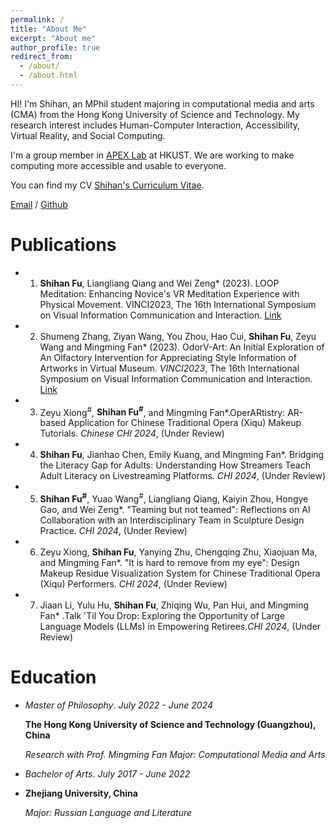 ```yaml
---
permalink: /
title: "About Me"
excerpt: "About me"
author_profile: true
redirect_from: 
  - /about/
  - /about.html
---
```


HI! I'm Shihan, an MPhil student majoring in computational media and arts (CMA) from the Hong Kong University of Science and Technology. My research interest includes Human-Computer Interaction, Accessibility, Virtual Reality, and Social Computing.

I'm a group member in [APEX Lab](https://www.mingmingfan.com/lab/) at HKUST. We are working to make computing more accessible and usable to everyone.

You can find my CV [Shihan's Curriculum Vitae](assets/ShihanFu's%20CV.pdf).

[Email](mailto:Sfu663@connect.hkust-gz.edu.cn) / [Github](https://github.com/shihanfu) 

# Publications 

- 1) **Shihan Fu**, Liangliang Qiang and Wei Zeng*  (2023). LOOP Meditation: Enhancing Novice's VR Meditation Experience with Physical Movement. VINCI2023, The 16th International Symposium on Visual Information Communication and Interaction. [Link](https://doi.org/10.1145/3615522.3615538)
- 2) Shumeng Zhang, Ziyan Wang, You Zhou, Hao Cui, **Shihan Fu**, Zeyu Wang and Mingming Fan* (2023). OdorV-Art: An Initial Exploration of An Olfactory Intervention for Appreciating Style Information of Artworks in Virtual Museum. *VINCI2023*, The 16th International Symposium on Visual Information Communication and Interaction. [Link](https://doi.org/10.1145/3615522.3615544)
- 3) Zeyu Xiong<sup>#</sup>, **Shihan Fu<sup>#</sup>**, and Mingming Fan*.OperARtistry: AR-based Application for Chinese Traditional Opera (Xiqu) Makeup Tutorials. *Chinese CHI 2024*, (Under Review)

- 4) **Shihan Fu**, Jianhao Chen, Emily Kuang, and Mingming Fan*. Bridging the Literacy Gap for Adults: Understanding How Streamers Teach Adult Literacy on Livestreaming Platforms. *CHI 2024*, (Under Review)

- 5) **Shihan Fu<sup>#</sup>**, Yuao Wang<sup>#</sup>, Liangliang Qiang, Kaiyin Zhou, Hongye Gao, and Wei Zeng*. "Teaming but not teamed": Reflections on AI Collaboration with an Interdisciplinary Team in Sculpture Design Practice. *CHI 2024*, (Under Review)

- 6) Zeyu Xiong, **Shihan Fu**, Yanying Zhu, Chengqing Zhu, Xiaojuan Ma, and Mingming Fan*. "It is hard to remove from my eye": Design Makeup Residue Visualization System for Chinese Traditional Opera (Xiqu) Performers. *CHI 2024*, (Under Review)

- 7) Jiaan Li, Yulu Hu, **Shihan Fu**, Zhiqing Wu, Pan Hui, and Mingming Fan* .Talk 'Til You Drop: Exploring the Opportunity of Large Language Models (LLMs) in Empowering Retirees.*CHI 2024*, (Under Review)

# Education
- *Master of Philosophy*. *July 2022 - June 2024*

  **The Hong Kong University of Science and Technology (Guangzhou), China**
  
  *Research with Prof. Mingming Fan*  *Major: Computational Media and Arts* 

- *Bachelor of Arts*. *July 2017 - June 2022*
- 
  **Zhejiang University, China**
  
  *Major: Russian Language and Literature*



